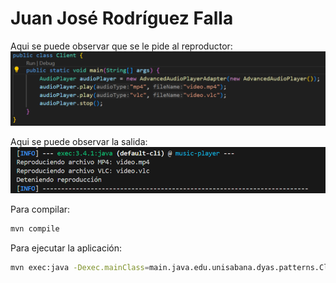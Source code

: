 # Juan José Rodríguez Falla

Aqui se puede observar que se le pide al reproductor: 
![alt text](img/1.PNG "Logo Title Text 1")

Aqui se puede observar la salida: 
![alt text](img/2.PNG "Logo Title Text 2")

Para compilar:

```bash
mvn compile
```

Para ejecutar la aplicación:

```bash
mvn exec:java -Dexec.mainClass=main.java.edu.unisabana.dyas.patterns.Client
```
